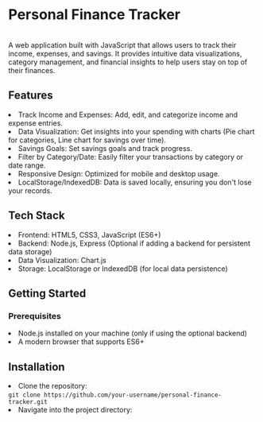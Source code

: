 <html>
  <body>
    <h1>Personal Finance Tracker</h1>
    <br>
    A web application built with JavaScript that allows users to track their income, expenses, and savings. It provides intuitive data visualizations, category management, and financial insights to help users stay on top of their finances.
    <br>
    <h2>Features</h2>
      <ui>
        <li>Track Income and Expenses: Add, edit, and categorize income and expense entries.</li>
        <li> Data Visualization: Get insights into your spending with charts (Pie chart for categories, Line chart for savings over time).</li>
         <li>Savings Goals: Set savings goals and track progress.</li>
         <li>Filter by Category/Date: Easily filter your transactions by category or date range.</li>
         <li>Responsive Design: Optimized for mobile and desktop usage.</li>
         <li>LocalStorage/IndexedDB: Data is saved locally, ensuring you don't lose your records.</li>
      </ui>
    <h2>Tech Stack</h2>
    <ui>
      <li>Frontend: HTML5, CSS3, JavaScript (ES6+)</li>
      <li>Backend: Node.js, Express (Optional if adding a backend for persistent data storage)</li>
      <li>Data Visualization: Chart.js</li>
      <li>Storage: LocalStorage or IndexedDB (for local data persistence)</li>
    </ui>
    <h2>Getting Started</h2>
      <h3>Prerequisites</h3>
      <ui>
      <li>Node.js installed on your machine (only if using the optional backend)</li>
      <li>A modern browser that supports ES6+</li>
      </ui>
    <h2>Installation</h2>
      <ui>
      <li>Clone the repository:<br><code>git clone https://github.com/your-username/personal-finance-tracker.git</code></li>
      <li>Navigate into the project directory:</li>
      </ui>
  </body>
</html>
